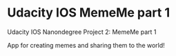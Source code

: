 # Udacity IOS MemeMe part 1
Udacity IOS Nanondegree Project 2: MemeMe part 1

App for creating memes and sharing them to the world!
